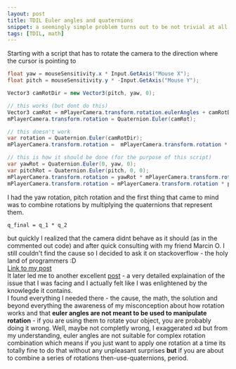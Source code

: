 ```yaml
---
layout: post
title: TDIL Euler angles and quaternions
snippet: a seemingly simple problem turns out to be not trivial at all with the math behind it
tags: [TDIL, math]
---
```


Starting with a script that has to rotate the camera to the direction where the cursor is pointing to
```csharp
float yaw = mouseSensitivity.x * Input.GetAxis("Mouse X");
float pitch = mouseSensitivity.y * -Input.GetAxis("Mouse Y");

Vector3 camRotDir = new Vector3(pitch, yaw, 0);

// this works (but dont do this)
Vector3 camRot = mPlayerCamera.transform.rotation.eulerAngles + camRotDir;
mPlayerCamera.transform.rotation = Quaternion.Euler(camRot);

// this doesn't work
var rotation = Quaternion.Euler(camRotDir);
mPlayerCamera.transform.rotation =  mPlayerCamera.transform.rotation * rotation;

// this is how it should be done (for the purpose of this script)
var yawRot = Quaternion.Euler(0, yaw, 0);
var pitchRot = Quaternion.Euler(pitch, 0, 0);
mPlayerCamera.transform.rotation = yawRot * mPlayerCamera.transform.rotation;
mPlayerCamera.transform.rotation = mPlayerCamera.transform.rotation * pitchRot;
```
I had the yaw rotation, pitch rotation and the first thing that came to mind was to combine rotations by multiplying the quaternions that represent them.
```
q_final = q_1 * q_2
``` 
but quickly I realized that the camera didnt behave as it should (as in the commented out code) and after quick consulting with my friend Marcin O. I still couldn't find the cause so I decided to ask it on stackoverflow - the holy land of programmers :D <br>
[Link to my post](https://gamedev.stackexchange.com/questions/176339/combining-rotation-using-quaternion-quaternion-doesnt-work-as-expected)<br>
It later led me to another excellent [post](https://gamedev.stackexchange.com/questions/136174/im-rotating-an-object-on-two-axes-so-why-does-it-keep-twisting-around-the-thir) - a very detailed explaination of the issue that I was facing and I actually felt like I was enlightened by the knowlegde it contains.<br>
I found everything I needed there - the cause, the math, the solution and beyond everything the awareness of my misconception about how rotation works and that **euler angles are not meant to be used to manipulate rotation** - if you are using them to rotate your object, you are probably doing it wrong. Well, maybe not completly wrong, I exaggerated xd but from my understanding, euler angles are not suitable for complex rotation combination which means if you just want to apply one rotation at a time its totally fine to do that without any unpleasant surprises **but** if you are about to combine a series of rotations then-use-quaternions, period.<br>


